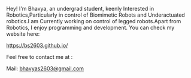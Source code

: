 Hey! I'm Bhavya, an undergrad student, keenly Interested in Robotics,Particularly in control of Biomimetic Robots and Underactuated robotics.I am Currently working on control of legged robots.Apart from Robotics, I enjoy programming and development. You can check my website here:

https://bs2603.github.io/

Feel free to contact me at :

Mail: bhavyas2603@gmail.com
